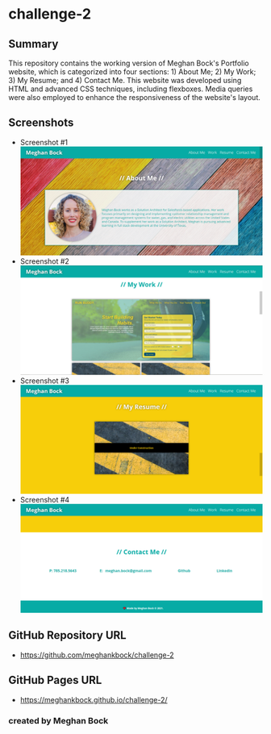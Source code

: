 # challenge-2

## Summary
This repository contains the working version of Meghan Bock's Portfolio website, which is categorized into four sections: 1) About Me; 2) My Work; 3) My Resume; and 4) Contact Me. This website was developed using HTML and advanced CSS techniques, including flexboxes. Media queries were also employed to enhance the responsiveness of the website's layout.

## Screenshots
* Screenshot #1 ![Portfolio Screenshot 1](https://github.com/meghankbock/challenge-2/blob/main/assets/images/Portfolio-Screenshot-1.PNG)
* Screenshot #2 ![Portfolio Screenshot 2](https://github.com/meghankbock/challenge-2/blob/main/assets/images/Portfolio-Screenshot-2.PNG)
* Screenshot #3 ![Portfolio Screenshot 3](https://github.com/meghankbock/challenge-2/blob/main/assets/images/Portfolio-Screenshot-3.PNG)
* Screenshot #4 ![Portfolio Screenshot 4](https://github.com/meghankbock/challenge-2/blob/main/assets/images/Portfolio-Screenshot-4.PNG)

## GitHub Repository URL
* https://github.com/meghankbock/challenge-2

## GitHub Pages URL
* https://meghankbock.github.io/challenge-2/

### created by Meghan Bock

